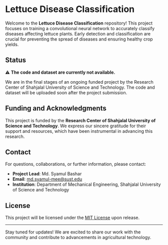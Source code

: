 
# Lettuce Disease Classification

Welcome to the **Lettuce Disease Classification** repository! This project focuses on training a convolutional neural network to accurately classify diseases affecting lettuce plants. Early detection and classification are crucial for preventing the spread of diseases and ensuring healthy crop yields.

## Status

⚠️ **The code and dataset are currently not available.**

We are in the final stages of an ongoing funded project by the Research Center of Shahjalal University of Science and Technology. The code and dataset will be uploaded soon after the project submission.

## Funding and Acknowledgments

This project is funded by the **Research Center of Shahjalal University of Science and Technology**. We express our sincere gratitude for their support and resources, which have been instrumental in advancing this research.

## Contact

For questions, collaborations, or further information, please contact:

- **Project Lead**: Md. Syamul Bashar
- **Email**: md.syamul-mee@sust.edu
- **Institution**: Department of Mechanical Engineering, Shahjalal University of Science and Technology

## License

This project will be licensed under the [MIT License](LICENSE) upon release.

---

Stay tuned for updates! We are excited to share our work with the community and contribute to advancements in agricultural technology.
